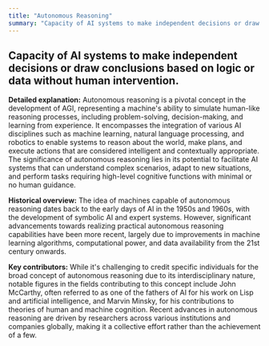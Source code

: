 ```yaml
---
title: "Autonomous Reasoning"
summary: "Capacity of AI systems to make independent decisions or draw conclusions based on logic or data without human intervention."
---
```


## Capacity of AI systems to make independent decisions or draw conclusions based on logic or data without human intervention.

**Detailed explanation:** Autonomous reasoning is a pivotal concept in the development of AGI, representing a machine's ability to simulate human-like reasoning processes, including problem-solving, decision-making, and learning from experience. It encompasses the integration of various AI disciplines such as machine learning, natural language processing, and robotics to enable systems to reason about the world, make plans, and execute actions that are considered intelligent and contextually appropriate. The significance of autonomous reasoning lies in its potential to facilitate AI systems that can understand complex scenarios, adapt to new situations, and perform tasks requiring high-level cognitive functions with minimal or no human guidance.

**Historical overview:** The idea of machines capable of autonomous reasoning dates back to the early days of AI in the 1950s and 1960s, with the development of symbolic AI and expert systems. However, significant advancements towards realizing practical autonomous reasoning capabilities have been more recent, largely due to improvements in machine learning algorithms, computational power, and data availability from the 21st century onwards.

**Key contributors:** While it's challenging to credit specific individuals for the broad concept of autonomous reasoning due to its interdisciplinary nature, notable figures in the fields contributing to this concept include John McCarthy, often referred to as one of the fathers of AI for his work on Lisp and artificial intelligence, and Marvin Minsky, for his contributions to theories of human and machine cognition. Recent advances in autonomous reasoning are driven by researchers across various institutions and companies globally, making it a collective effort rather than the achievement of a few.

